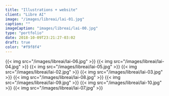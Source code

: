 ```yaml
---
title: "Illustrations + website"
client: "Libre AI"
image: "/images/libreai/lai-01.jpg"
caption: ""
imageCaption: "images/libreai/lai-00.jpg"
type: "portfolio"
date: 2018-10-09T23:21:27-03:02
draft: true
color: "#f9f8f4"
---
```


{{< img src="/images/libreai/lai-06.jpg" >}}
{{< img src="/images/libreai/lai-04.jpg" >}}
{{< img src="/images/libreai/lai-05.jpg" >}}
{{< img src="/images/libreai/lai-02.jpg" >}}
{{< img src="/images/libreai/lai-03.jpg" >}}
{{< img src="/images/libreai/lai-08.jpg" >}}
{{< img src="/images/libreai/lai-09.jpg" >}}
{{< img src="/images/libreai/lai-10.jpg" >}}
{{< img src="/images/libreai/lai-07.jpg" >}}
